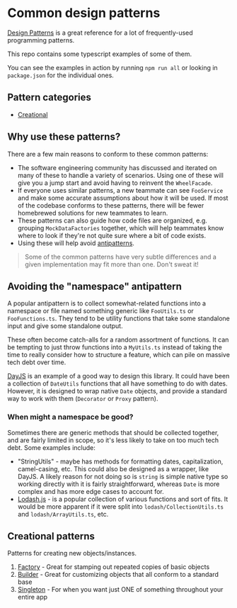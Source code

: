# Common design patterns

[Design Patterns](https://www.amazon.com/Design-Patterns-Elements-Reusable-Object-Oriented/dp/0201633612) is a great reference for a lot of frequently-used programming patterns.

This repo contains some typescript examples of some of them.

You can see the examples in action by running `npm run all` or looking in `package.json` for the individual ones.

## Pattern categories

- [Creational](#creational-patterns)


## Why use these patterns?

There are a few main reasons to conform to these common patterns:

- The software engineering community has discussed and iterated on many of these to handle a variety of scenarios.  Using one of these will give you a jump start and avoid having to reinvent the `WheelFacade`.
- If everyone uses similar patterns, a new teammate can see `FooService` and make some accurate assumptions about how it will be used.  If most of the codebase conforms to these patterns, there will be fewer homebrewed solutions for new teammates to learn.
- These patterns can also guide how code files are organized, e.g. grouping `MockDataFactories` together, which will help teammates know where to look if they're not quite sure where a bit of code exists.
- Using these will help avoid [antipatterns](src/antipatterns.README.md).

> Some of the common patterns have very subtle differences and a given implementation may fit more than one.  Don't sweat it!


## Avoiding the "namespace" antipattern

A popular antipattern is to collect somewhat-related functions into a namespace or file named something generic like `FooUtils.ts` or `FooFunctions.ts`.  They tend to be utility functions that take some standalone input and give some standalone output.

These often become catch-alls for a random assortment of functions.  It can be tempting to just throw functions into a `MyUtils.ts` instead of taking the time to really consider how to structure a feature, which can pile on massive tech debt over time.

[DayJS](https://day.js.org/) is an example of a good way to design this library.  It could have been a collection of `DateUtils` functions that all have something to do with dates.  However, it is designed to wrap native `Date` objects, and provide a standard way to work with them (`Decorator` or `Proxy` pattern).

### When might a namespace be good?

Sometimes there are generic methods that should be collected together, and are fairly limited in scope, so it's less likely to take on too much tech debt.  Some examples include:

- "StringUtils" - maybe has methods for formatting dates, capitalization, camel-casing, etc.  This could also be designed as a wrapper, like DayJS.  A likely reason for not doing so is `string` is simple native type so working directly with it is fairly straightforward, whereas `Date` is more complex and has more edge cases to account for.
- [Lodash.js](https://lodash.com/) - is a popular collection of various functions and sort of fits.  It would be more apparent if it were split into `lodash/CollectionUtils.ts` and `lodash/ArrayUtils.ts`, etc.


## Creational patterns

Patterns for creating new objects/instances.

1. [Factory](src/creational/01-factory/README.md) - Great for stamping out repeated copies of basic objects
2. [Builder](src/creational/02-builder/README.md) - Great for customizing objects that all conform to a standard base
3. [Singleton](src/creational/03-singleton-service/README.md) - For when you want just ONE of something throughout your entire app